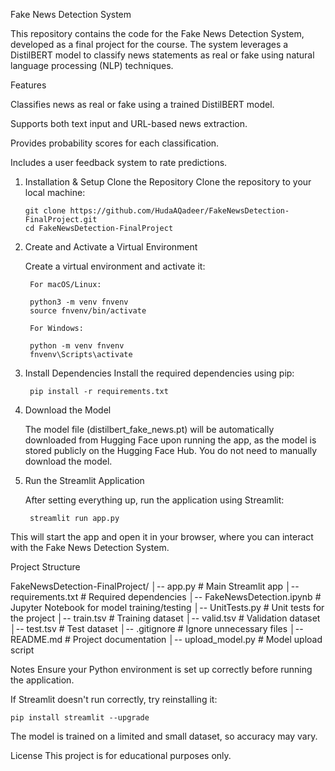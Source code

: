 Fake News Detection System

This repository contains the code for the Fake News Detection System, developed as a final project for the course. The system leverages a DistilBERT model to classify news statements as real or fake using natural language processing (NLP) techniques.

Features

Classifies news as real or fake using a trained DistilBERT model.

Supports both text input and URL-based news extraction.

Provides probability scores for each classification.

Includes a user feedback system to rate predictions.



1. Installation & Setup
   Clone the Repository Clone the repository to your local machine:

    
       git clone https://github.com/HudaAQadeer/FakeNewsDetection-FinalProject.git
       cd FakeNewsDetection-FinalProject


2. Create and Activate a Virtual Environment

   
   Create a virtual environment and activate it:

        For macOS/Linux:
        
        python3 -m venv fnvenv
        source fnvenv/bin/activate

        For Windows:
        
        python -m venv fnvenv
        fnvenv\Scripts\activate

   

4. Install Dependencies
   Install the required dependencies using pip:

        pip install -r requirements.txt


5. Download the Model

    The model file (distilbert_fake_news.pt) will be automatically downloaded from Hugging Face upon running the app, as the model is stored publicly on the Hugging Face Hub. You do not need to manually download the model.

6. Run the Streamlit Application

    After setting everything up, run the application using Streamlit:

        streamlit run app.py

This will start the app and open it in your browser, where you can interact with the Fake News Detection System.

Project Structure

FakeNewsDetection-FinalProject/
│-- app.py                  # Main Streamlit app
│-- requirements.txt        # Required dependencies
│-- FakeNewsDetection.ipynb # Jupyter Notebook for model training/testing
│-- UnitTests.py            # Unit tests for the project
│-- train.tsv               # Training dataset
│-- valid.tsv               # Validation dataset
│-- test.tsv                # Test dataset
│-- .gitignore              # Ignore unnecessary files
│-- README.md               # Project documentation
│-- upload_model.py         # Model upload script

Notes
Ensure your Python environment is set up correctly before running the application.

If Streamlit doesn't run correctly, try reinstalling it:

    pip install streamlit --upgrade

The model is trained on a limited and small dataset, so accuracy may vary.

License
This project is for educational purposes only.